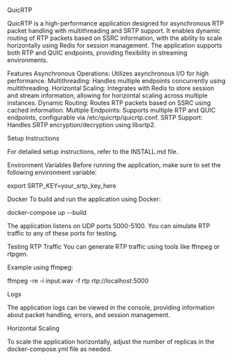 QuicRTP 

QuicRTP is a high-performance application designed for asynchronous RTP packet handling with multithreading and SRTP support. It enables dynamic routing of RTP packets based on SSRC information, with the ability to scale horizontally using Redis for session management. The application supports both RTP and QUIC endpoints, providing flexibility in streaming environments.

Features
Asynchronous Operations: Utilizes asynchronous I/O for high performance. 
Multithreading: Handles multiple endpoints concurrently using multithreading. 
Horizontal Scaling: Integrates with Redis to store session and stream information, allowing for horizontal scaling across multiple instances. 
Dynamic Routing: Routes RTP packets based on SSRC using cached information. 
Multiple Endpoints: Supports multiple RTP and QUIC endpoints, configurable via /etc/quicrtp/quicrtp.conf. 
SRTP Support: Handles SRTP encryption/decryption using libsrtp2. 

Setup Instructions 

For detailed setup instructions, refer to the INSTALL.md file. 

Environment Variables 
Before running the application, make sure to set the following environment variable: 


export SRTP_KEY=your_srtp_key_here

 
Docker 
To build and run the application using Docker: 

docker-compose up --build 

The application listens on UDP ports 5000-5100. You can simulate RTP traffic to any of these ports for testing. 

Testing RTP Traffic 
You can generate RTP traffic using tools like ffmpeg or rtpgen. 

Example using ffmpeg: 


ffmpeg -re -i input.wav -f rtp rtp://localhost:5000 

Logs 

The application logs can be viewed in the console, providing information about packet handling, errors, and session management. 

Horizontal Scaling 

To scale the application horizontally, adjust the number of replicas in the docker-compose.yml file as needed. 
